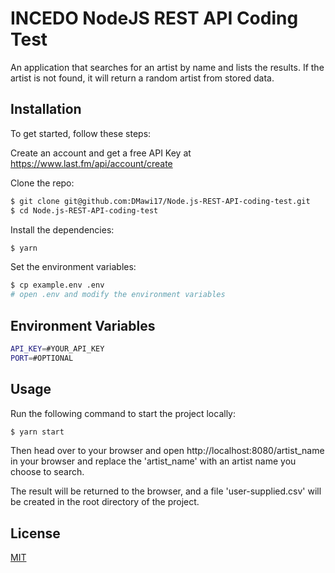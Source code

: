 # INCEDO NodeJS REST API Coding Test

An application that searches for an artist by name and lists the results. If the artist is not found, it will return a random artist from stored data.

## Installation

To get started, follow these steps:

Create an account and get a free API Key at https://www.last.fm/api/account/create

Clone the repo:

```sh
$ git clone git@github.com:DMawi17/Node.js-REST-API-coding-test.git
$ cd Node.js-REST-API-coding-test
```

Install the dependencies:

```sh
$ yarn
```

Set the environment variables:

```sh
$ cp example.env .env
# open .env and modify the environment variables
```

## Environment Variables

```sh
API_KEY=#YOUR_API_KEY
PORT=#OPTIONAL
```

## Usage

Run the following command to start the project locally:

```sh
$ yarn start
```

Then head over to your browser and open http://localhost:8080/artist_name in your browser and replace the 'artist_name' with an artist name you choose to search.

The result will be returned to the browser, and a file 'user-supplied.csv' will be created in the root directory of the project.

## License

[MIT](LICENSE)

